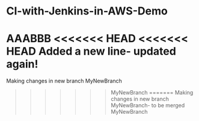 # CI-with-Jenkins-in-AWS-Demo
AAABBB
<<<<<<< HEAD
<<<<<<< HEAD
Added a new line- updated again!
=======
Making changes in new branch MyNewBranch
>>>>>>> MyNewBranch
=======
Making changes in new branch MyNewBranch- to be merged
>>>>>>> MyNewBranch

